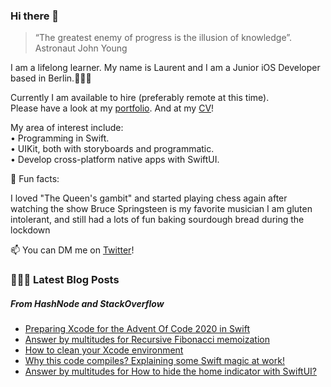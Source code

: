 ### Hi there 👋

> “The greatest enemy of progress is the illusion of knowledge”.  
Astronaut John Young 

I am a lifelong learner. My name is Laurent and I am a Junior iOS Developer based in Berlin.👨🏻‍💻   

Currently I am available to hire (preferably remote at this time).   
Please have a look at my [portfolio](https://github.com/multitudes/portfolio/blob/master/README.md). 
And at my [CV](https://multitudes.github.io/images/cv/cv-for-ios-nov2020.pdf)!

My area of interest include:  
• Programming in Swift.  
• UIKit, both with storyboards and programmatic.  
• Develop cross-platform native apps with SwiftUI.  

🌵 Fun facts:

I loved "The Queen's gambit" and started playing chess again after watching the show 
Bruce Springsteen is my favorite musician
I am gluten intolerant, and still had a lots of fun baking sourdough bread during the lockdown


📫 You can DM me on [Twitter](https://twitter.com/wrmultitudes)!

###  👨🏻‍💻 Latest Blog Posts
##### From HashNode and StackOverflow
<!-- BLOG-POST-LIST:START -->
- [Preparing Xcode for the Advent Of Code 2020 in Swift](https://laurentbrusa.hashnode.dev/preparing-xcode-for-the-advent-of-code-2020-in-swift)
- [Answer by multitudes for Recursive Fibonacci memoization](https://stackoverflow.com/questions/7875380/recursive-fibonacci-memoization/64875331#64875331)
- [How to clean your Xcode environment](https://laurentbrusa.hashnode.dev/how-to-clean-your-xcode-environment)
- [Why this code compiles? Explaining some Swift magic at work!](https://laurentbrusa.hashnode.dev/why-this-code-compiles-explaining-some-swift-magic-at-work)
- [Answer by multitudes for How to hide the home indicator with SwiftUI?](https://stackoverflow.com/questions/56795572/how-to-hide-the-home-indicator-with-swiftui/64623130#64623130)


<!-- BLOG-POST-LIST:END -->

<!--

<script type="text/javascript" src="https://cdnjs.buymeacoffee.com/1.0.0/button.prod.min.js" data-name="bmc-button" data-slug="multitudes" data-color="#FFDD00" data-emoji=""  data-font="Cookie" data-text="Buy me a coffee" data-outline-color="#000000" data-font-color="#000000" data-coffee-color="#ffffff" ></script>

If you can't get enough of me I collected some more links [here](https://linktr.ee/LaurentBrusa)!
**multitudes/multitudes** is a ✨ _special_ ✨ repository because its `README.md` (this file) appears on your GitHub profile.

Here are some ideas to get you started:

- 🔭 I’m currently working on ...
- 🌱 I’m currently learning ...
- 👯 I’m looking to collaborate on ...
- 🤔 I’m looking for help with ...
- 💬 Ask me about ...
- 📫 How to reach me: ...
- 😄 Pronouns: ...
- ⚡ Fun fact: ...
-->
